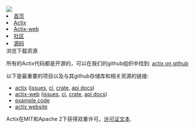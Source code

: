 <div id="actix">

<div id="actix-nav">
    <div class="logo">
        <a href="/langs/rust/crate/actix/"><img src="https://avatars2.githubusercontent.com/u/32776943?s=200&v=4"></a>
    </div>
    <div class="title">
        <li class="nav"><a href="/langs/rust/crate/actix/">首页</a></li>
        <li class="nav"><a href="/langs/rust/crate/actix/actix/">Actix</a></li>
        <li class="nav"><a href="/langs/rust/crate/actix/actix-web/">Actix-web</a></li>
        <li class="nav"><a href="/langs/rust/crate/actix/community.html">社区</a></li>
        <li class="nav"><a href="/langs/rust/crate/actix/code.html">源码</a></li>
    </div>
</div>
</div>

<div id="actix-lanmu">
    <div id="word">浏览下载资源</div>
</div>

所有的Actix代码都是开源的，可以在我们的github组织中找到: [actix
on github](https://github.com/actix)

以下是最重要的项目以及与其github存储库和相关资源的链接:

* [actix](https://github.com/actix/actix) ([issues](https://github.com/actix/actix/issues), [ci](https://travis-ci.org/actix/actix), [crate](https://crates.io/crates/actix), [api docs](https://docs.rs/actix))
* [actix-web](https://github.com/actix/actix-web) ([issues](https://github.com/actix/actix-web/issues), [ci](https://travis-ci.org/actix/actix-web), [crate](https://crates.io/crates/actix-web), [api docs](https://docs.rs/actix-web))
* [example code](https://github.com/actix/examples)
* [actix website](https://github.com/actix/actix-website)

Actix在MIT和Apache 2下获得双重许可。[许可证文本](https://actix.rs/code/license/).

